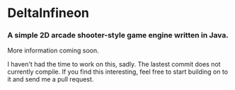 DeltaInfineon
=============

### A simple 2D arcade shooter-style game engine written in Java.

More information coming soon.

I haven't had the time to work on this, sadly. The lastest commit does not currently compile. If you find this interesting, feel free to start building on to it and send me a pull request.
